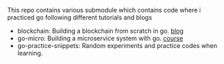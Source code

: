 This repo contains various submodule which contains code where i practiced go following different tutorials and blogs
 - blockchain: Building a blockchain from scratch in go. [blog](https://jeiwan.net/posts/building-blockchain-in-go-part-1/)
 - go-micro: Building a microservice system with go. [course](https://www.udemy.com/course/working-with-microservices-in-go/)
 - go-practice-snippets: Random experiments and practice codes when learning.
